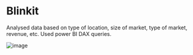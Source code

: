 # Blinkit 

Analysed data based on type of location, size of market, type of market, revenue, etc. Used power BI DAX queries. 

![image](https://github.com/user-attachments/assets/bc57b4cd-d90f-4540-8637-6e2c2a37f74e)
